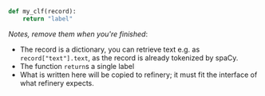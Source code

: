 ```python
def my_clf(record): 
    return "label"
```

_Notes, remove them when you're finished_:
- The record is a dictionary, you can retrieve text e.g. as `record["text"].text`, as the record is already tokenized by spaCy.
- The function `return`s a single label
- What is written here will be copied to refinery; it must fit the interface of what refinery expects.

